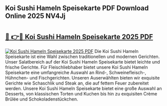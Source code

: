 ## Koi Sushi Hameln Speisekarte PDF Download Online 2025 NV4Jj

# <h2><a href="http://gcddvbm.nevu.top/?p=Koi+Sushi+Hameln+Speisekarte">🔗 👉🔴 Koi Sushi Hameln Speisekarte 2025 PDF</a></h2>

[![Koi Sushi Hameln Speisekarte 2025 PDF](https://i.imgur.com/dBaPXMq.png)](http://gcddvbm.nevu.top/?p=Koi+Sushi+Hameln+Speisekarte)
Die Koi Sushi Hameln Speisekarte ist eine Wahl zwischen traditionellen und modernen Gerichten. Unser Salatbereich auf der Koi Sushi Hameln Speisekarte bietet leichte und frische Gerichte. Für Fleischliebhaber bietet unsere Koi Sushi Hameln Speisekarte eine umfangreiche Auswahl an Rind-, Schweinefleisch-, Hühnchen- und Fischgerichten. Unseren Auserwählten bieten wir exquisite Gerichte wie Schaschlik und Steak an, die auf fettem Feuer zubereitet werden. Unsere Koi Sushi Hameln Speisekarte bietet eine große Auswahl an Desserts, von klassischen Torten und Kuchen bis hin zu exquisiten Crème Brûlée und Schokoladenstückchen.
